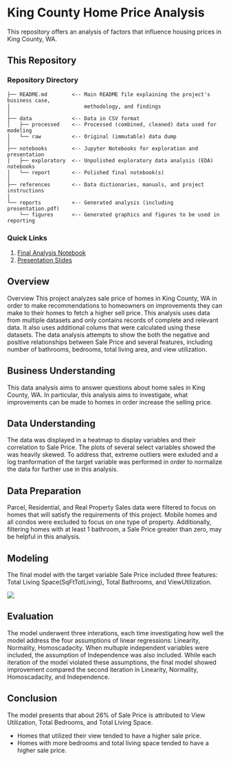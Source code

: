 # King County Home Price Analysis

This repository offers an analysis of factors that influence housing prices in King County, WA.

## This Repository

### Repository Directory

```
├── README.md        <-- Main README file explaining the project's business case,
│                        methodology, and findings
│
├── data             <-- Data in CSV format
│   ├── processed    <-- Processed (combined, cleaned) data used for modeling
│   └── raw          <-- Original (immutable) data dump
│
├── notebooks        <-- Jupyter Notebooks for exploration and presentation
│   ├── exploratory  <-- Unpolished exploratory data analysis (EDA) notebooks
│   └── report       <-- Polished final notebook(s)
│
├── references       <-- Data dictionaries, manuals, and project instructions
│
└── reports          <-- Generated analysis (including presentation.pdf)
    └── figures      <-- Generated graphics and figures to be used in reporting
```

### Quick Links

1. [Final Analysis Notebook](notebooks/exploratory/final_notebook.ipynb)
2. [Presentation Slides](reports/presentation.pdf)


## Overview

Overview
This project analyzes sale price of homes in King County, WA in order to make recommendations to homeowners on improvements they can make to their homes to fetch a higher sell price. This analysis uses data from multiple datasets and only contains records of complete and relevant data. It also uses additional colums that were calculated using these datasets. The data analysis attempts to show the both the negative and positive relationships between Sale Price and several features, including number of bathrooms, bedrooms, total living area, and view utilization.


## Business Understanding

This data analysis aims to answer questions about home sales in King County, WA. In particular, this analysis aims to investigate, what improvements can be made to homes in order increase the selling price.

## Data Understanding

The data was displayed in a heatmap to display variables and their correlation to Sale Price. The plots of several select variables showed the was heavily skewed. To address that, extreme outliers were exluded and a log tranformation of the target variable was performed in order to normalize the data for further use in this analysis.




## Data Preparation

Parcel,  Residential, and Real Property Sales data were filtered to focus on homes that will satisfy the requirements of this project. Mobile homes and all condos were excluded to focus on one type of property. Additionally, filtering homes with at least 1 bathroom, a Sale Price greater than zero, may be helpful in this analysis.

## Modeling

The final model with the target variable Sale Price included three features: Total Living Space(SqFtTotLiving), Total Bathrooms, and ViewUtilization. 

![](Images/Prediction1.png)

## Evaluation

The model underwent three interations, each time investigating how well the model address the four assumptions of linear regressions: Linearity, Normality, Homoscadacity. When multuple independent variables were included, the assumption of Independence was also included. While each iteration of the model violated these assumptions, the final model showed improvement compared the second iteration in Linearity, Normality, Homoscadacity, and Independence. 

## Conclusion
The model presents that about 26% of Sale Price is attributed to View Utilization, Total Bedrooms, and Total Living Space.

- Homes that utilized their view tended to have a higher sale price.
- Homes with more bedrooms and total living space tended to have a higher sale price.
